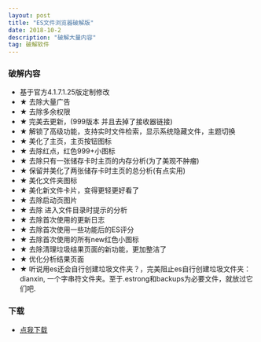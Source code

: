 ```yaml
---
layout: post
title: "ES文件浏览器破解版"
date: 2018-10-2
description: "破解大量内容"
tag: 破解软件
---
```


### 破解内容

* 基于官方4.1.7.1.25版定制修改
* ★ 去除大量广告
* ★ 去除多余权限
* ★ 完美去更新，(999版本 并且去掉了接收器链接)
* ★ 解锁了高级功能，支持实时文件检索，显示系统隐藏文件，主题切换
* ★ 美化了主页，主页按钮图标
* ★ 去除红点，红色999+小图标
* ★ 去除只有一张储存卡时主页的内存分析(为了美观不肿瘤)
* ★ 保留并美化了两张储存卡时主页的总分析(有点实用)
* ★ 美化文件夹图标
* ★ 美化新文件卡片，变得更轻更好看了
* ★ 去除启动页图片
* ★ 去除 进入文件目录时提示的分析
* ★ 去除首次使用的更新日志
* ★ 去除首次使用一些功能后的ES评分
* ★ 去除首次使用的所有new红色小图标
* ★ 去除清理垃圾结果页面的新功能，更加整洁了
* ★ 优化分析结果页面
* ★ 听说用es还会自行创建垃圾文件夹？，完美阻止es自行创建垃圾文件夹：dianxin, 一个字串符文件夹。至于.estrong和backups为必要文件，就放过它们吧.

### 下载

* [点我下载](http://my.zp68.com/filestores/2018/10/02/2a998079350fd1fc72477cda84aa771f.apk)